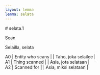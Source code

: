 ```yaml
---
layout: lemma
lemma: selata
---
```


<div class="sense">
# <span class="sensename">selata.1</span>

<span class="description">Scan</span>

<span class="description">Selailla, selata</span>

A0 | Entity who scans |   | Taho, joka selailee |  
A1 | Thing scanned |   | Asia, jota selataan |  
A2 | Scanned for |   | Asia, miksi selataan |  

</div>

